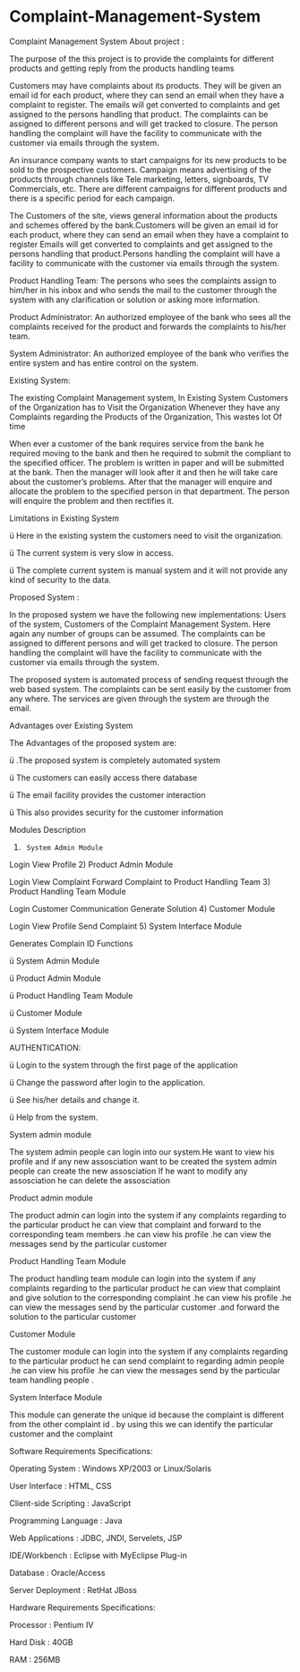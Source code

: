 # Complaint-Management-System
Complaint Management System
About project :

The purpose of the this project is to provide the complaints for different products and  getting reply from the products handling teams

Customers may have complaints about its products. They will be given an email id for each product, where they can send an email when they have a complaint to register. The emails will get converted to complaints and get assigned to the persons handling that product. The complaints can be assigned to different persons and will get tracked to closure. The person handling the complaint will have the facility to communicate with the customer via emails through the system.

An insurance company wants to start campaigns for its new products to be sold to the prospective customers. Campaign means advertising of the products through channels like Tele marketing, letters, signboards, TV Commercials, etc. There are different campaigns for different products and there is a specific period for each campaign.

The Customers of the site, views general information about the   products  and  schemes offered by the bank.Customers will be given an email id for each product, where they can  send an email when they have a complaint to register Emails will get converted to complaints and get assigned to the persons     handling that product.Persons handling the complaint will have a facility to communicate with the customer via emails through the system.

Product Handling Team: The persons who sees the complaints assign to him/her in his inbox and who sends the mail to the customer through the system with any clarification or solution or asking more information.

Product Administrator: An authorized employee of the bank who sees all the complaints received for the product and forwards the complaints to his/her team.

System Administrator: An authorized employee of the bank who verifies the entire system and has entire control on the system.

Existing System:

The existing Complaint Management system, In Existing System Customers of the Organization has to Visit the Organization Whenever they have any Complaints regarding the Products of the Organization, This wastes lot Of time

When ever a customer of the bank requires service from the bank he required moving to the bank and then he required to submit the compliant to the specified officer. The problem is written in paper and will be submitted at the bank. Then the manager will look after it and then he will take care about the customer’s problems. After that the manager will enquire and allocate the problem to the specified person in that department. The person will enquire the problem and then rectifies it.

Limitations in Existing System

ü  Here in the existing system the customers need to visit the organization.

ü  The current system is very slow in access.

ü  The complete current system is manual system and it will not provide any kind of security to the data.

Proposed System :

In the proposed system we have the following new implementations: Users of the system, Customers of the Complaint Management System. Here again any number of groups can be assumed. The complaints can be assigned to different persons and will get tracked to closure. The person handling the complaint will have the facility to communicate with the customer via emails through the system.

The proposed system is automated process of sending request through the web based system. The complaints can be sent easily by the customer from any where. The services are given through the system are through the email.

Advantages over Existing System

The Advantages of the proposed system are:

ü  .The proposed system is completely automated system

ü  The customers can easily access there database

ü  The email facility provides the customer interaction

ü  This also provides security for the customer information

Modules Description

1)      System Admin Module

Login
View Profile
2)      Product Admin Module

Login
View Complaint
Forward Complaint to Product Handling Team
 3)      Product Handling Team Module

Login
Customer Communication
Generate Solution
4)      Customer Module

Login
View Profile
Send Complaint
5)      System Interface Module

Generates Complain ID
Functions

ü  System Admin Module

ü  Product Admin Module

ü  Product Handling Team Module

ü  Customer Module

ü System Interface Module

AUTHENTICATION:

ü  Login to the system through the first page of the application

ü  Change the password after login to the application.

ü  See his/her details and change it.

ü  Help from the system.

System admin module

 The system admin people can login into our system.He want to view his profile and if any new assosciation want  to be created the system admin people can create the new assosciation If he want to modify any assosciation he can delete the assosciation

Product admin module

The product admin can login into the system if any complaints regarding to the particular product he can view that complaint and forward to the corresponding team members .he can view his profile .he can view the messages send by the particular customer

Product Handling Team Module

The product handling team module  can login into the system if any complaints regarding to the particular product he can view that complaint and give solution  to the corresponding complaint  .he can view his profile .he can view the messages send by the particular customer .and forward the solution to the particular customer

Customer Module

The customer module  can login into the system if any complaints regarding to the particular product he can send complaint to regarding admin people  .he can view his profile .he can view the messages send by the particular team handling people  .

System Interface Module

 This module can generate the unique id because the complaint is different from the other complaint id . by using this we can identify the particular customer and the complaint

Software Requirements Specifications:

Operating System                               :                       Windows XP/2003 or Linux/Solaris

User Interface                         :                       HTML, CSS

Client-side Scripting                          :                        JavaScript

Programming Language                      :                       Java

Web Applications                               :                       JDBC, JNDI, Servelets, JSP

IDE/Workbench                                  :                       Eclipse with MyEclipse Plug-in

Database                                             :                       Oracle/Access

Server Deployment                             :                       RetHat JBoss

Hardware Requirements Specifications:

Processor                                             :                       Pentium IV

Hard Disk                                           :                       40GB

RAM                                                   :                       256MB
